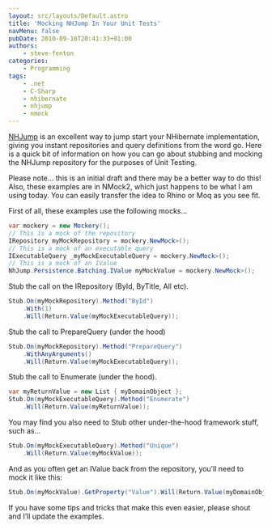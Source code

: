 ```yaml
---
layout: src/layouts/Default.astro
title: 'Mocking NHJump In Your Unit Tests'
navMenu: false
pubDate: 2010-09-16T20:41:33+01:00
authors:
    - steve-fenton
categories:
    - Programming
tags:
    - .net
    - C-Sharp
    - nhibernate
    - nhjump
    - nmock
---
```


[NHJump](https://code.google.com/archive/p/nhjump/) is an excellent way to jump start your NHibernate implementation, giving you instant repositories and query definitions from the word go. Here is a quick bit of information on how you can go about stubbing and mocking the NHJump repository for the purposes of Unit Testing.

Please note… this is an initial draft and there may be a better way to do this! Also, these examples are in NMock2, which just happens to be what I am using today. You can easily transfer the idea to Rhino or Moq as you see fit.

First of all, these examples use the following mocks…

```csharp
var mockery = new Mockery();
// This is a mock of the repository
IRepository myMockRepository = mockery.NewMock>();
// This is a mock of an executable query
IExecutableQuery _myMockExecutableQuery = mockery.NewMock>();
// This is a mock of an IValue
NhJump.Persistence.Batching.IValue myMockValue = mockery.NewMock>();
```

Stub the call on the IRepository (ById, ByTitle, All etc).

```csharp
Stub.On(myMockRepository).Method("ById")
    .With(1)
    .Will(Return.Value(myMockExecutableQuery));
```

Stub the call to PrepareQuery (under the hood)

```csharp
Stub.On(myMockRepository).Method("PrepareQuery")
    .WithAnyArguments()
    .Will(Return.Value(myMockExecutableQuery));
```

Stub the call to Enumerate (under the hood).

```csharp
var myReturnValue = new List { myDomainObject };
Stub.On(myMockExecutableQuery).Method("Enumerate")
    .Will(Return.Value(myReturnValue));
```

You may find you also need to Stub other under-the-hood framework stuff, such as…

```csharp
Stub.On(myMockExecutableQuery).Method("Unique")
    .Will(Return.Value(myMockValue));
```

And as you often get an IValue back from the repository, you’ll need to mock it like this:

```csharp
Stub.On(myMockValue).GetProperty("Value").Will(Return.Value(myDomainObject));
```

If you have some tips and tricks that make this even easier, please shout and I’ll update the examples.